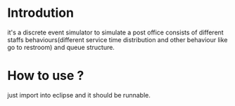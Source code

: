 # Introdution

it's a discrete event simulator to simulate a post office consists of different staffs behaviours(different service time distribution and other behaviour like go to restroom) and queue structure.

# How to use ?

just import into eclipse and it should be runnable.
